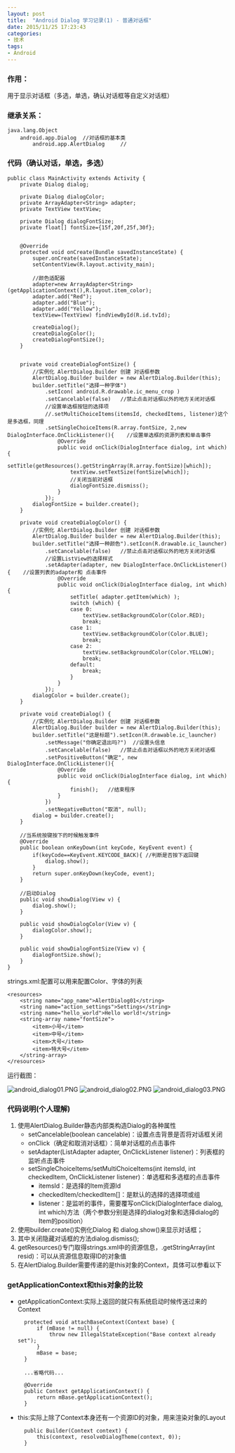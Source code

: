 ```yaml
---
layout: post
title:  "Android Dialog 学习记录(1) - 普通对话框"
date: 2015/11/25 17:23:43 
categories:
- 技术
tags:
- Android
---
```


### 作用：

用于显示对话框（多选，单选，确认对话框等自定义对话框）

### 继承关系：
	
	java.lang.Object
  		android.app.Dialog	//对话框的基本类
     		android.app.AlertDialog		//



### 代码（确认对话，单选，多选）

	public class MainActivity extends Activity {
		private Dialog dialog;
		
		private Dialog dialogColor;
		private ArrayAdapter<String> adapter;
		private TextView textView;
		
		private Dialog dialogFontSize;
		private float[] fontSize={15f,20f,25f,30f};
		
		
		@Override
		protected void onCreate(Bundle savedInstanceState) {
			super.onCreate(savedInstanceState);
			setContentView(R.layout.activity_main);
			
			//颜色适配器
			adapter=new ArrayAdapter<String>(getApplicationContext(),R.layout.item_color);
			adapter.add("Red");
			adapter.add("Blue");
			adapter.add("Yellow");
			textView=(TextView) findViewById(R.id.tvId);
			
			createDialog();
			createDialogColor();
			createDialogFontSize();
		}
		
		
		private void createDialogFontSize() {
			//实例化 AlertDialog.Builder 创建 对话框参数
			AlertDialog.Builder builder = new AlertDialog.Builder(this);
			builder.setTitle("选择一种字体")
				.setIcon( android.R.drawable.ic_menu_crop )
				.setCancelable(false)	//禁止点击对话框以外的地方关闭对话框
				//设置单选框按钮的选择项
				//.setMultiChoiceItems(itemsId, checkedItems, listener)这个是多选框，同理
				.setSingleChoiceItems(R.array.fontSize, 2,new DialogInterface.OnClickListener(){	//设置单选框的资源列表和单击事件
					@Override
					public void onClick(DialogInterface dialog, int which) {
						setTitle(getResources().getStringArray(R.array.fontSize)[which]);
						textView.setTextSize(fontSize[which]);
						//关闭当前对话框
						dialogFontSize.dismiss();
					}
				});
			dialogFontSize = builder.create();
		}
	
		private void createDialogColor() {
			//实例化 AlertDialog.Builder 创建 对话框参数
			AlertDialog.Builder builder = new AlertDialog.Builder(this);
			builder.setTitle("选择一种颜色").setIcon(R.drawable.ic_launcher)
				.setCancelable(false)	//禁止点击对话框以外的地方关闭对话框
				//设置ListView的选择样式
				.setAdapter(adapter, new DialogInterface.OnClickListener() {	//设置列表的adapter和 点击事件
					@Override
					public void onClick(DialogInterface dialog, int which) {
						setTitle( adapter.getItem(which) );
						switch (which) {
						case 0:
							textView.setBackgroundColor(Color.RED);
							break;
						case 1:
							textView.setBackgroundColor(Color.BLUE);
							break;
						case 2:
							textView.setBackgroundColor(Color.YELLOW);
							break;
						default:
							break;
						}
					}
				});
			dialogColor = builder.create();
		}
	
		private void createDialog() {
			//实例化 AlertDialog.Builder 创建 对话框参数
			AlertDialog.Builder builder = new AlertDialog.Builder(this);
			builder.setTitle("这是标题").setIcon(R.drawable.ic_launcher)
				.setMessage("你确定退出吗?")	//设置头信息
				.setCancelable(false)	//禁止点击对话框以外的地方关闭对话框
				.setPositiveButton("确定", new DialogInterface.OnClickListener(){
					@Override
					public void onClick(DialogInterface dialog, int which) {
						finish();	//结束程序
					}
				})
				.setNegativeButton("取消", null);
			dialog = builder.create();
		}
		
		//当系统按键按下的时候触发事件
		@Override
		public boolean onKeyDown(int keyCode, KeyEvent event) {
			if(keyCode==KeyEvent.KEYCODE_BACK){	//判断是否按下返回键
				dialog.show();
			}
			return super.onKeyDown(keyCode, event);
		}
		
		//启动Dialog
		public void showDialog(View v) {
			dialog.show();
		}
		
		public void showDialogColor(View v) {
			dialogColor.show();
		}
		
		public void showDialogFontSize(View v) {
			dialogFontSize.show();
		}
	}

strings.xml:配置可以用来配置Color、字体的列表
	
	<resources>
	    <string name="app_name">AlertDialog01</string>
	    <string name="action_settings">Settings</string>
	    <string name="hello_world">Hello world!</string>
		<string-array name="fontSize">
		    <item>小号</item>
		    <item>中号</item>
		    <item>大号</item>
		    <item>特大号</item>
		</string-array>
	</resources>

运行截图：

![android_dialog01.PNG]({{site.baseurl}}/public/img/android_dialog01.png)
![android_dialog02.PNG]({{site.baseurl}}/public/img/android_dialog02.png)
![android_dialog03.PNG]({{site.baseurl}}/public/img/android_dialog03.png)


### 代码说明(个人理解)

1. 使用AlertDialog.Builder静态内部类构造Dialog的各种属性
	- setCancelable(boolean cancelable)：设置点击背景是否将对话框关闭
	- onClick（确定和取消对话框）：简单对话框的点击事件
	- setAdapter(ListAdapter adapter, OnClickListener listener)：列表框的监听点击事件
	- setSingleChoiceItems/setMultiChoiceItems(int itemsId, int checkedItem, OnClickListener listener)：单选框和多选框的点击事件
		- itemsId：是选择的Item资源Id
		- checkedItem/checkedItem[]：是默认的选择的选择项或组
		- listener：是监听的事件，需要覆写onClick(DialogInterface dialog, int which)方法（两个参数分别是选择的dialog对象和选择dialog的Item的position）
2. 使用builder.create()实例化Dialog 和 dialog.show()来显示对话框；
3. 其中关闭隐藏对话框的方法dialog.dismiss();
4. getResources()专门取得strings.xml中的资源信息，.getStringArray(int resid)：可以从资源信息取得ID的对象值
5. 在AlertDialog.Builder需要传递的是this对象的Context，具体可以参看以下


### getApplicationContext和this对象的比较

- getApplicationContext:实际上返回的就只有系统启动时候传送过来的Context
	
		protected void attachBaseContext(Context base) {
	        if (mBase != null) {
	            throw new IllegalStateException("Base context already set");
	        }
	        mBase = base;
	    }
	
		...省略代码...
	
		@Override
	    public Context getApplicationContext() {
	        return mBase.getApplicationContext();
	    }


- this:实际上除了Context本身还有一个资源ID的对象，用来渲染对象的Layout

		public Builder(Context context) {
	        this(context, resolveDialogTheme(context, 0));
	    }